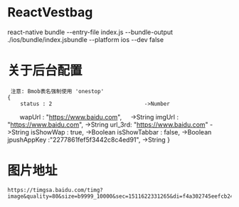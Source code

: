 # ReactVestbag

  react-native bundle --entry-file index.js --bundle-output ./ios/bundle/index.jsbundle --platform ios --dev false
  
  
  
#  关于后台配置

     注意: Bmob表名强制使用 'onestop'
    {
        status : 2                             ->Number
        wapUrl : "https://www.baidu.com",      ->String
        imgUrl : "https://www.baidu.com",      ->String
        url_3rd: "https://www.baidu.com"       ->String
        isShowWap     : true,   ->Boolean
        isShowTabbar  : false,  ->Boolean
        jpushAppKey   :"2277861fef5f3442c8c4ed91",  ->String
    }
    
        
# 图片地址

    https://timgsa.baidu.com/timg?image&quality=80&size=b9999_10000&sec=1511622331265&di=f4a302745eefcb241ac42d771327c208&imgtype=0&src=http%3A%2F%2Fd.paper.i4.cn%2Fmax%2F2016%2F07%2F08%2F11%2F1467947204022_175808.jpg
